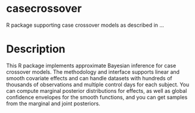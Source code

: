 # casecrossover
R package supporting case crossover models as described in ...

# Description

This R package implements approximate Bayesian inference for case crossover models. The methodology and interface supports linear
and smooth covariate effects and can handle datasets with hundreds of thousands of observations and multiple control days 
for each subject. You can compute marginal posterior distributions for effects, as well as 
global confidence envelopes for the smooth functions, and you can get samples from the marginal and joint posteriors.

